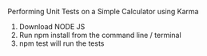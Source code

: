Performing Unit Tests on a Simple Calculator using Karma
1. Download NODE JS
2. Run npm install from the command line / terminal
3. npm test will run the tests